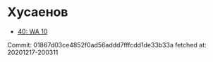 # Хусаенов
- [40: WA 10](40.md)

Commit: 01867d03ce4852f0ad56addd7fffcdd1de33b33a
 fetched at: 20201217-200311
